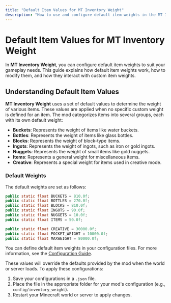 ```yaml
---
title: "Default Item Values for MT Inventory Weight"
description: "How to use and configure default item weights in the MT Inventory Weight mod."
---
```


# **Default Item Values for MT Inventory Weight**

In **MT Inventory Weight**, you can configure default item weights to suit your gameplay needs. This guide explains how default item weights work, how to modify them, and how they interact with custom item weights.

## **Understanding Default Item Values**

**MT Inventory Weight** uses a set of default values to determine the weight of various items. These values are applied when no specific custom weight is defined for an item. The mod categorizes items into several groups, each with its own default weight:

- **Buckets**: Represents the weight of items like water buckets.
- **Bottles**: Represents the weight of items like glass bottles.
- **Blocks**: Represents the weight of block-type items.
- **Ingots**: Represents the weight of ingots, such as iron or gold ingots.
- **Nuggets**: Represents the weight of small items like gold nuggets.
- **Items**: Represents a general weight for miscellaneous items.
- **Creative**: Represents a special weight for items used in creative mode.

### **Default Weights**

The default weights are set as follows:

```java
public static float BUCKETS = 810.0f;
public static float BOTTLES = 270.0f;
public static float BLOCKS = 810.0f;
public static float INGOTS = 90.0f;
public static float NUGGETS = 10.0f;
public static float ITEMS = 50.0f;

public static float CREATIVE = 30000.0f;
public static float POCKET_WEIGHT = 10000.0f;
public static float MAXWEIGHT = 80000.0f;
```

You can define default item weights in your configuration files. For more information, see the [Configuration Guide](./options/inventory_weights_server.md).

These values will override the defaults provided by the mod when the world or server loads. To apply these configurations:

1. Save your configurations in a `.json` file.
2. Place the file in the appropriate folder for your mod's configuration (e.g., `config/inventory_weight`).
3. Restart your Minecraft world or server to apply changes.

